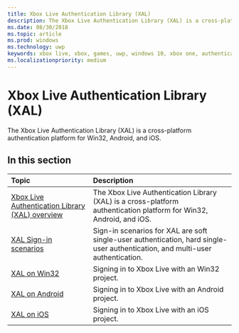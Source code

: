 ```yaml
---
title: Xbox Live Authentication Library (XAL)
description: The Xbox Live Authentication Library (XAL) is a cross-platform authentication platform for Win32, Android, and iOS.
ms.date: 08/30/2018
ms.topic: article
ms.prod: windows
ms.technology: uwp
keywords: xbox live, xbox, games, uwp, windows 10, xbox one, authentication, sign-in
ms.localizationpriority: medium
---
```


# Xbox Live Authentication Library (XAL)

The Xbox Live Authentication Library (XAL) is a cross-platform authentication platform for Win32, Android, and iOS.

## In this section

| Topic                                                                                                                                             | Description                                                                                                   |
|:--------------------------------------------------------------------------------------------------------------------------------------------------|:--------------------------------------------------------------------------------------------------------------|
| [Xbox Live Authentication Library (XAL) overview](xal-overview.md) | The Xbox Live Authentication Library (XAL) is a cross-platform authentication platform for Win32, Android, and iOS. |
| [XAL Sign-in scenarios](xal-sign-in.md) | Sign-in scenarios for XAL are soft single-user authentication, hard single-user authentication, and multi-user authentication. |
| [XAL on Win32](win32-xal.md) | Signing in to Xbox Live with an Win32 project. |
| [XAL on Android](android-xal.md) | Signing in to Xbox Live with an Android project. |
| [XAL on iOS](iOS-xal.md) | Signing in to Xbox Live with an iOS project. |

